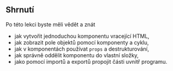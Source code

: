 ## Shrnutí

Po této lekci byste měli vědět a znát

* jak vytvořit jednoduchou komponentu vracející HTML,
* jak zobrazit pole objektů pomocí komponenty a cyklu,
* jak v komponentách používat `props` a destrukturování,
* jak správně oddělit komponentu do vlastní složky,
* jako pomocí importů a exportů propojit části uvnitř programu.
